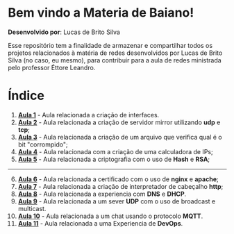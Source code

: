# Bem vindo a Materia de Baiano!
**Desenvolvido por**: Lucas de Brito Silva

Esse repositório tem a finalidade de armazenar e compartilhar todos os projetos relacionados à matéria de redes desenvolvidos por Lucas de Brito Silva (no caso, eu mesmo), para contribuir para a aula de redes ministrada pelo professor Éttore Leandro. 

# Índice

 1. [**Aula 1**](https://github.com/Lucs1590/Materia_de_Baiano/tree/master/aula%201) - Aula relacionada a criação de interfaces.
 2. [**Aula 2**](https://github.com/Lucs1590/Materia_de_Baiano/tree/master/aula%202) - Aula relacionada a criação de servidor mirror utilizando **udp** e **tcp**;
 3. [**Aula 3**](https://github.com/Lucs1590/Materia_de_Baiano/tree/master/aula%203) - Aula relacionada a criação de um arquivo que verifica qual é o bit "corrompido";
 4. [**Aula 4**](https://github.com/Lucs1590/Materia_de_Baiano/tree/master/aula%204) - Aula relacionada com a criação de uma calculadora de IPs;
 5. [**Aula 5**](https://github.com/Lucs1590/Materia_de_Baiano/tree/master/aula%205) - Aula relacionada a criptografia com o uso de **Hash** e **RSA**;

-------

 6. [**Aula 6**](https://github.com/Lucs1590/Materia_de_Baiano/tree/master/aula%206) - Aula relacionada a certificado com o uso de **nginx** e **apache**;
 7. [**Aula 7**](https://github.com/Lucs1590/Materia_de_Baiano/tree/master/aula%207) - Aula relacionada a criação de interpretador de cabeçalho **http**;
 8. [**Aula 8**](https://github.com/Lucs1590/Materia_de_Baiano/tree/master/aula%208) - Aula relacionada a experiencia com **DNS** e **DHCP**.
 9. [**Aula 9**](https://github.com/Lucs1590/Materia_de_Baiano/tree/master/aula%209) - Aula relacionada a um sever **UDP** com o uso de broadcast e multicast.
 10. [**Aula 10**](https://github.com/Lucs1590/Materia_de_Baiano/tree/master/aula%2010) - Aula relacionada a um chat usando o protocolo **MQTT**.
 11. [**Aula 11**](https://github.com/Lucs1590/Materia_de_Baiano/tree/master/aula%2011) - Aula relacionada a uma Experiencia de **DevOps**.